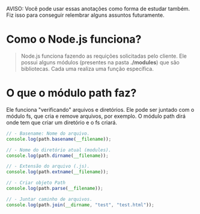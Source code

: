 AVISO: Você pode usar essas anotações como forma de estudar também. Fiz isso para conseguir relembrar alguns assuntos futuramente.

# Como o Node.js funciona?

> Node.js funciona fazendo as requições solicitadas pelo cliente. Ele possui alguns módulos (presentes na pasta **./modules**) que são bibliotecas. Cada uma realiza uma função específica.

# O que o módulo path faz?

Ele funciona "verificando" arquivos e diretórios. Ele pode ser juntado com o módulo fs, que cria e remove arquivos, por exemplo. O módulo path dirá onde tem que criar um diretório e o fs criará.

```js
// - Basename: Nome do arquivo.
console.log(path.basename(__filename));

// - Nome do diretório atual (modules).
console.log(path.dirname(__filename));

// - Extensão do arquivo (.js).
console.log(path.extname(__filename));

// - Criar objeto Path
console.log(path.parse(__filename));

// - Juntar caminho de arquivos.
console.log(path.join(__dirname, "test", "test.html"));
```
